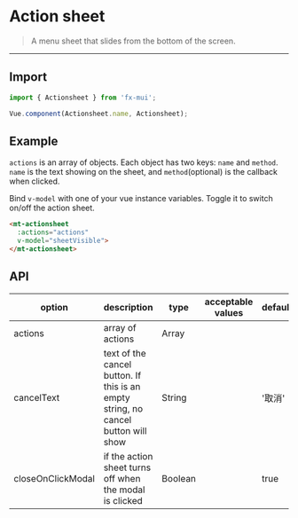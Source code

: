 # Action sheet

> A menu sheet that slides from the bottom of the screen.

-------------

## Import

```javascript
import { Actionsheet } from 'fx-mui';

Vue.component(Actionsheet.name, Actionsheet);
```

## Example

`actions` is an array of objects. Each object has two keys: `name` and `method`. `name` is the text showing on the sheet, and `method`(optional) is the callback when clicked.

Bind `v-model` with one of your vue instance variables. Toggle it to switch on/off the action sheet.

```html
<mt-actionsheet
  :actions="actions"
  v-model="sheetVisible">
</mt-actionsheet>
```

## API
| option | description | type | acceptable values | default |
|------|-------|---------|-------|--------|
| actions | array of actions | Array | | |
| cancelText | text of the cancel button. If this is an empty string, no cancel button will show  | String | | '取消' |
| closeOnClickModal | if the action sheet turns off when the modal is clicked | Boolean | | true |
